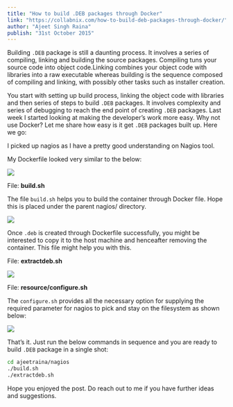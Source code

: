 ```yaml
---
title: "How to build .DEB packages through Docker"
link: "https://collabnix.com/how-to-build-deb-packages-through-docker/"
author: "Ajeet Singh Raina"
publish: "31st October 2015"
---
```


Building `.DEB` package is still a daunting process. It involves a series of
compiling, linking and building the source packages. Compiling tuns your
source code into object code.Linking combines your object code with libraries
into a raw executable whereas building is the sequence composed of compiling
and linking, with possibly other tasks such as installer creation.

You start with setting up build process, linking the object code with libraries
and then series of steps to build `.DEB` packages. It involves complexity and
series of debugging to reach the end point of creating `.DEB` packages. Last
week I started looking at making the developer’s work more easy. Why not
use Docker?  Let me share how easy is it get `.DEB` packages built up. Here
we go:

I picked up nagios as I have a pretty good understanding on Nagios tool.

My Dockerfile looked very similar to the below:

![](https://collabnix.com/wp-content/uploads/2015/10/Docker_DEB.png)

File: **build.sh**

The file `build.sh` helps you to build the container through Docker file.
Hope this is placed under the parent nagios/ directory.

![](https://collabnix.com/wp-content/uploads/2015/10/Docker_DEB2.jpg)

Once `.deb` is created through Dockerfile successfully, you might be interested
to copy it to the host machine and henceafter removing the container. This
file might help you with this.

File: **extractdeb.sh**

![](https://collabnix.com/wp-content/uploads/2015/10/Dock_1.jpg)

File: **resource/configure.sh**

The `configure.sh` provides all the necessary option for supplying the required
parameter for nagios to pick and stay on the filesystem as shown below:

![](https://collabnix.com/wp-content/uploads/2015/10/Docker_DEB4.jpg)

That’s it. Just run the below commands in sequence and you are ready to
build `.DEB` package in a single shot:

```bash
cd ajeetraina/nagios
./build.sh
./extractdeb.sh
```

Hope you enjoyed the post. Do reach out to me if you have further ideas
and suggestions.
